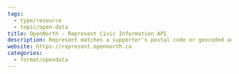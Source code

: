 ```yaml
---
tags:
  - type/resource
  - topic/open-data
title: OpenNorth - Represent Civic Information API
description: Represent matches a supporter's postal code or geocoded address to the correct elected officials. It makes it easy for you to build “email your representative” advocacy campaigns. During elections, we can connect your activists to political candidates.
website: https://represent.opennorth.ca
categories:
  - format/opendata
---
```

